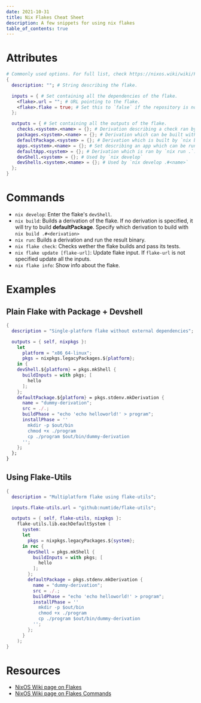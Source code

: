 ```yaml
---
date: 2021-10-31
title: Nix Flakes Cheat Sheet
description: A few snippets for using nix flakes
table_of_contents: true
---
```


# Attributes

```nix 
# Commonly used options. For full list, check https://nixos.wiki/wiki/Flakes
{
  description: ""; # String describing the flake.

  inputs = { # Set containing all the dependencies of the flake.
    <flake>.url = ""; # URL pointing to the flake.
    <flake>.flake = true; # Set this to `false` if the repository is not a flake.
  };

  outputs = { # Set containing all the outputs of the flake.
    checks.<system>.<name> = {}; # Derivation describing a check ran by `nix flake check`.
    packages.<system>.<name> = {}; # Derivation which can be built with `nix build .#<name>`.
    defaultPackage.<system> = {}; # Derivation which is built by `nix build .`.
    apps.<system>.<name> = {}; # Set describing an app which can be run by `nix run .#<name>`;
    defaultApp.<system> = {}; # Derivation which is ran by `nix run .`.
    devShell.<system> = {}; # Used by `nix develop`
    devShells.<system>.<name> = {}; # Used by `nix develop .#<name>`
  };
}
```

# Commands

- `nix develop`: Enter the flake's `devShell`.
- `nix build`: Builds a derivation of the flake. If no derivation is
  specified, it will try to build **defaultPackage**. Specify which derivation
  to build with `nix
  build .#<derivation>`
- `nix run`: Builds a derivation and run the result binary.
- `nix flake check`: Checks wether the flake builds and pass its tests.
- `nix flake update [flake-url]`: Update flake input. If `flake-url` is not
  specified update all the inputs.
- `nix flake info`: Show info about the flake.

# Examples

## Plain Flake with Package + Devshell

```nix
{
  description = "Single-platform flake without external dependencies";

  outputs = { self, nixpkgs }:
    let 
      platform = "x86_64-linux";
      pkgs = nixpkgs.legacyPackages.${platform};
    in {
    devShell.${platform} = pkgs.mkShell {
      buildInputs = with pkgs; [
        hello
      ];
    };
    defaultPackage.${platform} = pkgs.stdenv.mkDerivation {
      name = "dummy-derivation";
      src = ./.;
      buildPhase = "echo 'echo helloworld!' > program";
      installPhase = ''
        mkdir -p $out/bin
        chmod +x ./program
        cp ./program $out/bin/dummy-derivation
      '';
    };
  };
}
```

## Using Flake-Utils

```nix
{
  description = "Multiplatform flake using flake-utils";

  inputs.flake-utils.url = "github:numtide/flake-utils";

  outputs = { self, flake-utils, nixpkgs }:
    flake-utils.lib.eachDefaultSystem (
      system: 
      let 
        pkgs = nixpkgs.legacyPackages.${system};
      in rec {
        devShell = pkgs.mkShell {
          buildInputs = with pkgs; [
            hello
          ];
        };
        defaultPackage = pkgs.stdenv.mkDerivation {
          name = "dummy-derivation";
          src = ./.;
          buildPhase = "echo 'echo helloworld!' > program";
          installPhase = ''
            mkdir -p $out/bin
            chmod +x ./program
            cp ./program $out/bin/dummy-derivation
          '';
        };
      }
    );
}
```

# Resources
- [NixOS Wiki page on Flakes](https://nixos.wiki/wiki/Flakes)
- [NixOS Wiki page on Flakes Commands](https://nixos.wiki/wiki/Nix_command/flake)
